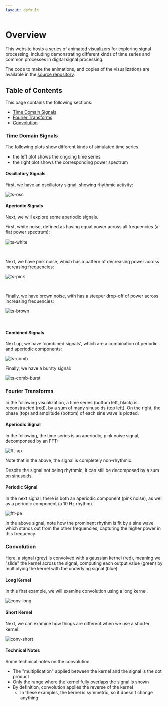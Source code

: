 ```yaml
---
layout: default
---
```


# Overview

This website hosts a series of animated visualizers for exploring signal processing,
including demonstrating different kinds of time series and common processes in digital signal processing.

The code to make the animations, and copies of the visualizations are available in the
[source repository](https://github.com/TomDonoghue/SigViz).

## Table of Contents

This page contains the following sections:

- [Time Domain Signals](#time-domain-signals)
- [Fourier Transforms](#fourier-transforms)
- [Convolution](#convolution)

### Time Domain Signals

The following plots show different kinds of simulated time series.

- the left plot shows the ongoing time series
- the right plot shows the corresponding power spectrum

#### Oscillatory Signals

First, we have an oscillatory signal, showing rhythmic activity:

![ts-osc](https://raw.githubusercontent.com/TomDonoghue/SigViz/main/gifs/ts-osc.gif)

#### Aperiodic Signals

Next, we will explore some aperiodic signals.

First, white noise, defined as having equal power across all frequencies (a flat power spectrum):

![ts-white](https://raw.githubusercontent.com/TomDonoghue/SigViz/main/gifs/ts-white-noise.gif)

<br>

Next, we have pink noise, which has a pattern of decreasing power
across increasing frequencies:

![ts-pink](https://raw.githubusercontent.com/TomDonoghue/SigViz/main/gifs/ts-pink-noise.gif)

<br>

Finally, we have brown noise, with has a steeper drop-off of power across increasing frequencies:

![ts-brown](https://raw.githubusercontent.com/TomDonoghue/SigViz/main/gifs/ts-brown-noise.gif)

<br>

#### Combined Signals

Next up, we have 'combined signals', which are a combination of periodic and aperiodic components:

![ts-comb](https://raw.githubusercontent.com/TomDonoghue/SigViz/main/gifs/ts-comb.gif)

Finally, we have a bursty signal:

![ts-comb-burst](https://raw.githubusercontent.com/TomDonoghue/SigViz/main/gifs/ts-comb-burst.gif)


### Fourier Transforms

In the following visualization, a time series (bottom left, black) is reconstructed (red), by a sum of many sinusoids (top left). On the right, the phase (top) and amplitude (bottom) of each sine wave is plotted.

#### Aperiodic Signal

In the following, the time series is an aperiodic, pink noise signal, decomponsed by an FFT:

![fft-ap](https://raw.githubusercontent.com/TomDonoghue/SigViz/main/gifs/fft-aperiodic.gif)

Note that in the above, the signal is completely non-rhythmic.

Despite the signal not being rhythmic, it can still be
decomposed by a sum on sinusoids.

#### Periodic Signal

In the next signal, there is both an aperiodic component (pink noise), as well as
a periodic component (a 10 Hz rhythm).

![fft-pe](https://raw.githubusercontent.com/TomDonoghue/SigViz/main/gifs/fft-periodic.gif)

In the above signal, note how the prominent rhythm is fit by a sine wave which
stands out from the other frequencies, capturing the higher power in this frequency.

### Convolution

Here, a signal (grey) is convolved with a gaussian kernel (red), meaning we "slide" the kernel across the signal, computing each output value (green) by multiplying the kernel with the underlying signal (blue).

#### Long Kernel

In this first example, we will examine convolution using a long kernel.

![conv-long](https://raw.githubusercontent.com/TomDonoghue/SigViz/main/gifs/convolution-long.gif)

#### Short Kernel

Next, we can examine how things are different when we use a shorter kernel.

![conv-short](https://raw.githubusercontent.com/TomDonoghue/SigViz/main/gifs/convolution-short.gif)

#### Technical Notes

Some technical notes on the convolution:
- The "multiplication" applied between the kernel and the signal is the dot product
- Only the range where the kernel fully overlaps the signal is shown
- By definition, convolution applies the reverse of the kernel
    - In these examples, the kernel is symmetric, so it doesn't change anything
